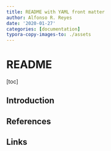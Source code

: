 ```yaml
---
title: README with YAML front matter
author: Alfonso R. Reyes
date: '2020-01-27'
categories: [documentation]
typora-copy-images-to: ./assets
---
```


# README

[toc]

## Introduction


## References

## Links




